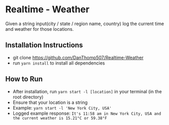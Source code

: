 # Realtime - Weather

Given a string input(city / state / region name, country) log the current time and weather for those locations.

## Installation Instructions

* git clone <https://github.com/DanThomp507/Realtime-Weather>
* run `yarn install` to install all dependencies

## How to Run

* After installation, run `yarn start -l [location]` in your terminal (in the root directory)
* Ensure that your location is a string
* Example: `yarn start -l 'New York City, USA'`
* Logged example response: `It's 11:58 am in New York City, USA and the current weather is 15.21°C or 59.38°F`
